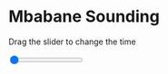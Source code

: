<h1>Mbabane Sounding</h1>
<p>Drag the slider to change the time</p>

<div class="slidecontainer">
<input oninput='setImage(this)' class="slider" type="range" min="0" max="2" value="0" step="1" />
<img id='img'/>
</div>

<script>
var img = document.getElementById('img');
var img_array = ['/assets/images/skwt/skd_mbabane_wrfout_d01_2020-05-09_12:00:00.png',
'/assets/images/skwt/skd_mbabane_wrfout_d01_2020-05-09_18:00:00.png',];
function setImage(obj)
{
        var value = obj.value;
        img.src = img_array[value];

}
</script>

